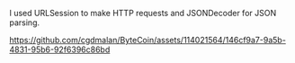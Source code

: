  I used URLSession to make HTTP requests and JSONDecoder for JSON parsing.


 

https://github.com/cgdmalan/ByteCoin/assets/114021564/146cf9a7-9a5b-4831-95b6-92f6396c86bd

